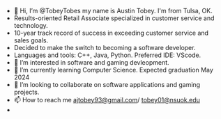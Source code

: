 - 👋 Hi, I’m @TobeyTobes my name is Austin Tobey. I'm from Tulsa, OK. 
- Results-oriented Retail Associate specialized in customer service and technology. 
- 10-year track record of success in exceeding customer service and sales goals. 
- Decided to make the switch to becoming a software developer.
- Languages and tools: C++, Java, Python. Preferred IDE: VScode.
- 👀 I’m interested in software and gaming devleopment.
- 🌱 I’m currently learning Computer Science. Expected graduation May 2024
- 💞️ I’m looking to collaborate on software applications and gaming projects.
- 📫 How to reach me ajtobey93@gmail.com/ tobey01@nsuok.edu
- 

<!---
TobeyTobes/TobeyTobes is a ✨ special ✨ repository because its `README.md` (this file) appears on your GitHub profile.
You can click the Preview link to take a look at your changes.
--->
